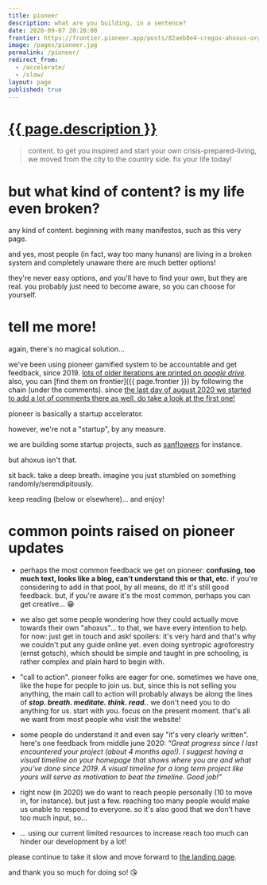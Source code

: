 ```yaml
---
title: pioneer
description: what are you building, in a sentence?
date: 2020-09-07 20:28:00
frontier: https://frontier.pioneer.app/posts/82aeb8e4-cregox-ahoxus-org-progress-update-september-7th-2020
image: /pages/pioneer.jpg
permalink: /pioneer/
redirect_from:
  - /accelerate/
  - /slow/
layout: page
published: true
---
```


# [{{ page.description }}](https://frontier.pioneer.app/posts/24e9f43a-what-are-you-building-in-a-sentence)

> content. to get you inspired and start your own crisis-prepared-living, we moved from the city to the country side. fix your life today!

# but what kind of content? is my life even broken?

any kind of content. beginning with many manifestos, such as this very page.

and yes, most people (in fact, way too many hunans) are living in a broken system and completely unaware there are much better options!

they're never easy options, and you'll have to find your own, but they are real. you probably just need to become aware, so you can choose for yourself.

# tell me more!

again, there's no magical solution...

we've been using pioneer gamified system to be accountable and get feedback, since 2019. [lots of older iterations are printed on *google drive*](https://drive.google.com/folderview?id=1T7fdo8RcTgne0HlwyJLbMnqTcf1nRivp). also, you can [find them on frontier]({{ page.frontier }}) by following the chain (under the comments). since [the last day of august 2020 we started to add a lot of comments there as well. do take a look at the first one!](https://frontier.pioneer.app/posts/979a716f-cregox-ahoxus-org-progress-update-august-31st-2020)

pioneer is basically a startup accelerator.

however, we're not a "startup", by any measure.

we are building some startup projects, such as [sanflowers](/sanflowers) for instance.

but ahoxus isn't that.

sit back. take a deep breath. imagine you just stumbled on something randomly/serendipitously.

keep reading (below or elsewhere)... and enjoy!

# common points raised on pioneer updates

- perhaps the most common feedback we get on pioneer: **confusing, too much text, looks like a blog, can't understand this or that, etc.** if you're considering to add in that pool, by all means, do it! it's still good feedback. but, if you're aware it's the most common, perhaps you can get creative... 😁

- we also get some people wondering how they could actually move towards their own "ahoxus"... to that, we have every intention to help. for now: just get in touch and ask! spoilers: it's very hard and that's why we couldn't put any guide online yet. even doing syntropic agroforestry (ernst gotsch), which should be simple and taught in pre schooling, is rather complex and plain hard to begin with.

- "call to action". pioneer folks are eager for one. sometimes we have one, like the hope for people to join us. but, since this is not selling you anything, the main call to action will probably always be along the lines of ***stop. breath. meditate. think. read.***. we don't need you to do anything for us. start with you. focus on the present moment. that's all we want from most people who visit the website!

- some people do understand it and even say "it's very clearly written". here's one feedback from middle june 2020: *“Great progress since I last encountered your project (about 4 months ago!). I suggest having a visual timeline on your homepage that shows where you are and what you've done since 2019. A visual timeline for a long term project like yours will serve as motivation to beat the timeline. Good job!”*

- right now (in 2020) we do want to reach people personally (10 to move in, for instance). but just a few. reaching too many people would make us unable to respond to everyone. so it's also good that we don't have too much input, so...

- ... using our current limited resources to increase reach too much can hinder our development by a lot!

please continue to take it slow and move forward to [the landing page](/).

and thank you so much for doing so! 😘
